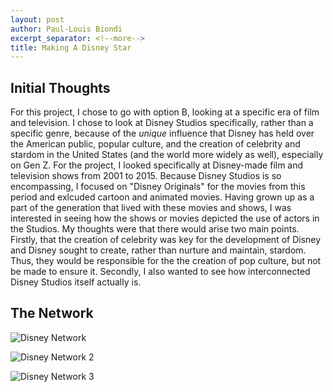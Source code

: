 ```yaml
---
layout: post
author: Paul-Louis Biondi
excerpt_separator: <!--more-->
title: Making A Disney Star
---
```


## Initial Thoughts
  For this project, I chose to go with option B, looking at a specific era of film and television. I chose to look at Disney Studios specifically, rather than a specific genre, because of the *unique* influence that Disney has held over the American public, popular culture, and the creation of celebrity and stardom in the United States (and the world more widely as well), especially on Gen Z. For the project, I looked specifically at Disney-made film and television shows from 2001 to 2015. Because Disney Studios is so encompassing, I focused on "Disney Originals" for the movies from this period and exlcuded cartoon and animated movies. Having grown up as a part of the generation that lived with these movies and shows, I was interested in seeing how the shows or movies depicted the use of actors in the Studios. My thoughts were that there would arise two main points. Firstly, that the creation of celebrity was key for the development of Disney and Disney sought to create, rather than nurture and maintain, stardom. Thus, they would be responsible for the the creation of pop culture, but not be made to ensure it. Secondly, I also wanted to see how interconnected Disney Studios itself actually is. 
## The Network
![Disney Network](https://github.com/HUM-331-Princeton/HUM-331-Princeton.github.io/blob/8f0d3c559d08a8dbcfb9c370fff68927223881bc/images/Cytoscape%20Disney%20Network.png)
<!--more-->
![Disney Network 2](https://github.com/HUM-331-Princeton/HUM-331-Princeton.github.io/blob/9d5285d5f4bff420934b05189be311f0d386f7d9/images/Cytoscape%20Disney%20Partial%20Network%201.png)

![Disney Network 3](https://github.com/HUM-331-Princeton/HUM-331-Princeton.github.io/blob/9d5285d5f4bff420934b05189be311f0d386f7d9/images/Cytoscape%20Disney%20Partial%20Network%202.png)
